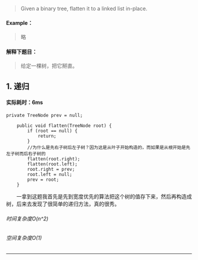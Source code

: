 > Given a binary tree, flatten it to a linked list in-place.
#### Example：
> 略

#### 解释下题目：
> 给定一棵树，把它掰直。


## 1. 递归
#### 实际耗时：6ms
```
private TreeNode prev = null;

    public void flatten(TreeNode root) {
        if (root == null) {
            return;
        }
        //为什么是先右子树后左子树？因为这是从叶子开始构造的，而如果是从根开始是先左子树而后右子树的
        flatten(root.right);
        flatten(root.left);
        root.right = prev;
        root.left = null;
        prev = root;
    }
```
&emsp;&emsp;一拿到这题我首先是先到宽度优先的算法把这个树的值存下来，然后再构造成树，后来去发现了很简单的递归方法，真的很秀。
###### 时间复杂度O(n^2)
###### 空间复杂度O(1)
---------
